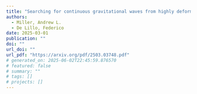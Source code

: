 ```yaml
---
title: "Searching for continuous gravitational waves from highly deformed compact objects with DECIGO"
authors:
  - Miller, Andrew L.
  - De Lillo, Federico
date: 2025-03-01
publication: ""
doi: ""
url_doi: ""
url_pdf: "https://arxiv.org/pdf/2503.03748.pdf"
# generated_on: 2025-06-02T22:45:59.876570
# featured: false
# summary: ""
# tags: []
# projects: []
---
```


